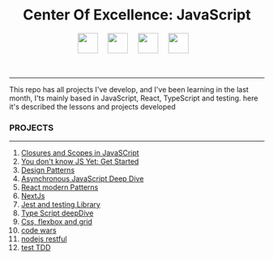 <h1 align="center">Center Of Excellence: JavaScript</h1>
<p align="center">
  <img src="https://upload.wikimedia.org/wikipedia/commons/thumb/9/99/Unofficial_JavaScript_logo_2.svg/2048px-Unofficial_JavaScript_logo_2.svg.png" width="40" />
  &nbsp;&nbsp;&nbsp;
  <img src="https://iconape.com/wp-content/png_logo_vector/typescript.png" width="40" />
  &nbsp;&nbsp;&nbsp;
  <img src="https://images.ctfassets.net/23aumh6u8s0i/c04wENP3FnbevwdWzrePs/1e2739fa6d0aa5192cf89599e009da4e/nextjs" width="40" />
  &nbsp;&nbsp;&nbsp;
  <img src="https://upload.wikimedia.org/wikipedia/commons/thumb/4/47/React.svg/1200px-React.svg.png" width="40" />
  &nbsp;&nbsp;&nbsp;

</p>
<br/ >

------------

This repo has all projects I've develop, and I've been learning in the last month, I'ts mainly based in JavaScript, React, TypeScript and testing. here it's described the lessons and projects developed

### PROJECTS

------------
1. [Closures and Scopes in JavaSCript](https://github.com/Unosquare-CoE-JavaScript/primo-acho/tree/main/closure_and_scopes "Closures and Scopes in JavaSCript")
2. [You don't know JS Yet: Get Started](https://github.com/Unosquare-CoE-JavaScript/primo-acho/tree/main/get-started-book "You don't know JS Yet: Get Started")
1.  [Design Patterns](https://github.com/Unosquare-CoE-JavaScript/primo-acho/tree/main/design-patterns "Design Patterns")
2. [Asynchronous JavaScript Deep Dive](https://github.com/Unosquare-CoE-JavaScript/primo-acho/tree/main/synchronous "Asynchronous JavaScript Deep Dive")
3. [React modern Patterns](https://github.com/Unosquare-CoE-JavaScript/primo-acho/tree/main/react-patterns "React modern Patterns")
4. [NextJs](https://github.com/Unosquare-CoE-JavaScript/primo-acho/tree/main/next-courses "NextJs")
5. [Jest and testing Library](https://github.com/Unosquare-CoE-JavaScript/primo-acho/tree/main/test-course "Jest and testing Library")
6. [Type Script deepDive](https://github.com/Unosquare-CoE-JavaScript/primo-acho/tree/main/type-script "Type Script deepDive")
9. [Css, flexbox and grid](https://github.com/Unosquare-CoE-JavaScript/primo-acho/tree/main/css-guide "Css, flexbox and grid")
10. [code wars ](https://github.com/Unosquare-CoE-JavaScript/primo-acho/tree/main/codewars "Code wars challenges")
11. [nodejs restful](https://github.com/Unosquare-CoE-JavaScript/primo-acho/tree/main/node-rest "Nodejs RESTFUL - API")
12. [test TDD](https://github.com/Unosquare-CoE-JavaScript/primo-acho/tree/main/test-TDD "nodejs test with TDD")